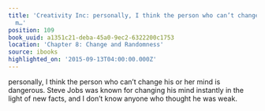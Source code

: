 ```yaml
---
title: 'Creativity Inc: personally, I think the person who can’t change his or her
  m…'
position: 109
book_uuid: a1351c21-deba-45a0-9ec2-6322200c1753
location: 'Chapter 8: Change and Randomness'
source: ibooks
highlighted_on: '2015-09-13T04:00:00.000Z'
---
```


personally, I think the person who can’t change his or her mind is dangerous. Steve Jobs was known for changing his mind instantly in the light of new facts, and I don’t know anyone who thought he was weak.